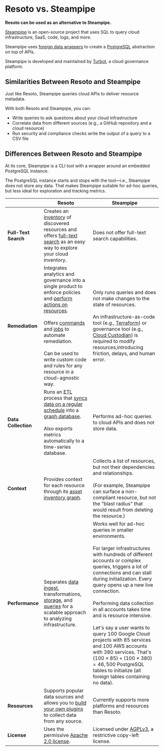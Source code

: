 # Resoto vs. Steampipe

**Resoto can be used as an alternative to Steampipe.**

[Steampipe](https://steampipe.io) is an open-source project that uses SQL to query cloud infrastructure, SaaS, code, logs, and more.

Steampipe uses [foreign data wrappers](https://wiki.postgresql.org/wiki/Foreign_data_wrappers) to create a [PostgreSQL](https://postgresql.org) abstraction on top of APIs.

Steampipe is developed and maintained by [Turbot](https://turbot.com), a cloud governance platform.

## Similarities Between Resoto and Steampipe

Just like Resoto, Steampipe queries cloud APIs to deliver resource metadata.

With both Resoto and Steampipe, you can:

- Write queries to ask questions about your cloud infrastructure
- Correlate data from different sources (e.g., a GitHub repository and a cloud resource)
- Run security and compliance checks write the output of a query to a CSV file

## Differences Between Resoto and Steampipe

At its core, Steampipe is a CLI tool with a wrapper around an embedded PostgreSQL instance.

The PostgreSQL instance starts and stops with the tool—i.e., Steampipe does not store any data. That makes Steampipe suitable for ad-hoc queries, but less ideal for exploration and tracking metrics.

|  | Resoto | Steampipe |
| --- | --- | --- |
| **Full-Text Search** | Creates an [inventory](/docs/concepts/asset-inventory-graph) of discovered resources and offers [full-text search](/docs/reference/search/full-text) as an easy way to explore your cloud inventory. | Does not offer full-text search capabilities. |
| **Remediation** | Integrates analytics and governance into a single product to enforce policies and [perform actions on resources](/docs/concepts/resource-management).<br /><br /> Offers [commands](/docs/reference/cli) and [jobs](/docs/concepts/automation#jobs) to automate remediation.<br /><br />Can be used to write custom code and rules for any resource in a cloud-agnostic way. | Only runs queries and does not make changes to the state of resources.<br /><br />An infrastructure-as-code tool (e.g., [Terraform](https://terraform.io)) or governance tool (e.g., [Cloud Custodian](https://cloudcustodian.io)) is required to modify resources,introducing friction, delays, and human error. |
| **Data Collection** | Runs an <abbr title="extract, transform, load">ETL</abbr> process that [syncs data on a regular schedule](/docs/concepts/cloud-data-sync) into a [graph database](/docs/concepts/asset-inventory-graph).<br /><br />Also exports metrics automatically to a time-series database. | Performs ad-hoc queries to cloud APIs and does not store data. |
| **Context** | Provides context for each resource through its [asset inventory graph](/docs/concepts/asset-inventory-graph). | Collects a list of resources, but not their dependencies and relationships.<br /><br />(For example, Steampipe can surface a non-compliant resource, but not the "blast radius" that would result from deleting the resource.) |
| **Performance** | Separates [data ingest](/docs/concepts/cloud-data-sync), transformations, [storage](/docs/concepts/asset-inventory-graph), and [queries](/docs/reference/search) for a scalable approach to analyzing infrastructure. | Works well for ad-hoc queries in smaller environments.<br /><br />For larger infrastructures with hundreds of different accounts or complex queries, triggers a lot of connections and can stall during initialization. Every query opens up a new live connection.<br /><br />Performing data collection in all accounts takes time and is resource intensive.<br /><br />Let's say a user wants to query 100 Google Cloud projects with 85 services and 100 AWS accounts with 380 services. That's $(100 \times 85) + (100 \times 380) = 46,500$ PostgreSQL tables to initialize (all foreign tables containing no data). |
| **Resources** | Supports popular data sources and allows you to [build your own plugins](/docs/contributing/plugins) to collect data from any source. | Currently supports more platforms and resources than Resoto. |
| **License** | Uses the permissive [Apache 2.0 license](https://www.apache.org/licenses/LICENSE-2.0). | Licensed under [AGPLv3](https://www.gnu.org/licenses/agpl-3.0.en.html), a restrictive copy-left license. |
